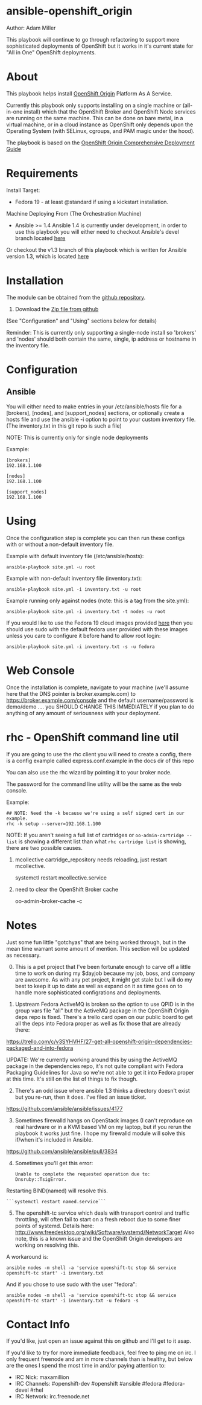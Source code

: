 # ansible-openshift_origin

Author: Adam Miller

This playbook will continue to go through refactoring to support more sophisticated
deployments of OpenShift but it works in it's current state for "All in One" 
OpenShift deployments.

# About

This playbook helps install [OpenShift Origin](https://openshift.github.io) Platform As A Service.

Currently this playbook only supports installing on a single machine or 
(all-in-one install) which that the OpenShift Broker and OpenShift Node 
services are running on the same machine. This can be done on bare metal, in a 
virtual machine, or in a cloud instance as OpenShift only depends upon the 
Operating System (with SELinux, cgroups, and PAM magic under the hood).


The playbook is based on the [OpenShift Origin Comprehensive Deployment Guide](http://openshift.github.io/documentation/oo_deployment_guide_comprehensive.html)

# Requirements

Install Target:
* Fedora 19 - at least @standard if using a kickstart installation.

Machine Deploying From (The Orchestration Machine)
* Ansible >= 1.4
Ansible 1.4 is currently under development, in order to use this playbook you
will either need to checkout Ansible's devel branch located [here](https://github.com/ansible/ansible)

Or checkout the v1.3 branch of this playbook which is written for Ansible
version 1.3, which is located [here](https://github.com/maxamillion/ansible-openshift_origin/tree/v1.3)

# Installation

The module can be obtained from the
[github repository](https://github.com/maxamillion/ansible-openshift_origin).

1. Download the [Zip file from github](https://github.com/maxamillion/ansible-openshift_origin/archive/master.zip)

(See "Configuration" and "Using" sections below for details) 

Reminder: This is currently only supporting a single-node install so 'brokers' 
and 'nodes' should both contain the same, single, ip address or hostname in the
inventory file.

# Configuration

## Ansible
You will either need to make entries in your /etc/ansible/hosts file for a 
[brokers], [nodes], and [support_nodes] sections, or optionally create a 
hosts file and use the ansible -i option to point to your custom inventory 
file. (The inventory.txt in this git repo is such a file)

NOTE: This is currently only for single node deployments

Example:

    [brokers]
    192.168.1.100

    [nodes]
    192.168.1.100

    [support_nodes]
    192.168.1.100


# Using 

Once the configuration step is complete you can then run these configs with or
without a non-default inventory file.

Example with default inventory file (/etc/ansible/hosts):
    
    ansible-playbook site.yml -u root

Example with non-default inventory file (inventory.txt):
    
    ansible-playbook site.yml -i inventory.txt -u root

Example running only against nodes (note: this is a tag from the site.yml):

    ansible-playbook site.yml -i inventory.txt -t nodes -u root

If you would like to use the Fedora 19 cloud images provided 
[here](https://fedoraproject.org/en/get-fedora-options#clouds) then you should
use sudo with the default fedora user provided with these images unless you 
care to configure it before hand to allow root login:

    ansible-playbook site.yml -i inventory.txt -s -u fedora 
    


# Web Console

Once the installation is complete, navigate to your machine (we'll assume here 
that the DNS pointer is broker.example.com) to https://broker.example.com/console
and the default username/password is demo/demo .... you SHOULD CHANGE THIS 
IMMEDIATELY if you plan to do anything of any amount of seriousness with your 
deployment.

# rhc - OpenShift command line util
If you are going to use the rhc client you will need to create a config,
there is a config example called express.conf.example in the docs dir of this
repo

You can also use the rhc wizard by pointing it to your broker node.

The password for the command line utility will be the same as the web console.

Example:

    ## NOTE: Need the -k because we're using a self signed cert in our example.
    rhc -k setup --server=192.168.1.100

NOTE: If you aren't seeing a full list of cartridges or ```oo-admin-cartridge --list```
is showing a different list than what ```rhc cartridge list``` is showing, there are
two possible causes.

1) mcollective cartridge_repository needs reloading, just restart mcollective.

    systemctl restart mcollective.service

2) need to clear the OpenShift Broker cache

    oo-admin-broker-cache -c


# Notes

Just some fun little "gotchyas" that are being worked through, but in the mean
time warrant some amount of mention. This section will be updated as necessary.

0. This is a pet project that I've been fortunate enough to carve off a little 
  time to work on during my $dayjob because my job, boss, and company are awesome.
  As with any pet project, it might get stale but I will do my best to keep it 
  up to date as well as expand on it as time goes on to handle more sophisticated
  configrations and deployments.

1. Upstream Fedora ActiveMQ is broken so the option to use QPID is in the 
  group vars file "all" but the ActiveMQ package in the OpenShift Origin deps
  repo is fixed. There's a trello card open on our public board to get all the
  deps into Fedora proper as well as fix those that are already there: 
  
  https://trello.com/c/v3SYHVHF/27-get-all-openshift-origin-dependencies-packaged-and-into-fedora

  UPDATE:
  We're currently working around this by using the ActiveMQ package in the 
  dependencies repo, it's not quite compliant with Fedora Packaging Guidelines
  for Java so we're not able to get it into Fedora proper at this time. It's 
  still on the list of things to fix though.

2. There's an odd issue where ansible 1.3 thinks a directory doesn't exist but 
  you re-run, then it does. I've filed an issue ticket.

  https://github.com/ansible/ansible/issues/4177

3. Sometimes firewalld hangs on OpenStack images (I can't reproduce on real 
  hardware or in a KVM based VM on my laptop, but if you rerun the playbook it
  works just fine. I hope my firewalld module will solve this if/when it's
  included in Ansible.

  https://github.com/ansible/ansible/pull/3834

4. Sometimes you'll get this error:

    ```Unable to complete the requested operation due to: Dnsruby::TsigError.```

  Restarting BIND(named) will resolve this.

    ```systemctl restart named.service```


5. The openshift-tc service which deals with transport control and traffic 
  throttling, will often fail to start on a fresh reboot due to some finer
  points of systemd. Details here: http://www.freedesktop.org/wiki/Software/systemd/NetworkTarget
  Also note, this is a known issue and the OpenShift Origin developers are 
  working on resolving this.

A workaround is:

    ansible nodes -m shell -a 'service openshift-tc stop && service openshift-tc start' -i inventory.txt

And if you chose to use sudo with the user "fedora":

    ansible nodes -m shell -a 'service openshift-tc stop && service openshift-tc start' -i inventory.txt -u fedora -s

# Contact Info

If you'd like, just open an issue against this on github and I'll get to it asap.

If you'd like to try for more immediate feedback, feel free to ping me on irc. I
only frequent freenode and am in more channels than is healthy, but below are 
the ones I spend the most time in and/or paying attention to:
- IRC Nick: maxamillion
- IRC Channels: #openshift-dev #openshift #ansible #fedora #fedora-devel #rhel 
- IRC Network: irc.freenode.net
